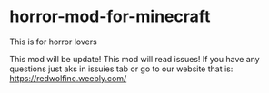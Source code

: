 # horror-mod-for-minecraft
This is for horror lovers

This mod will be update!
This mod will read issues!
If you have any questions just aks in issuies tab or go to our website that is: https://redwolfinc.weebly.com/
